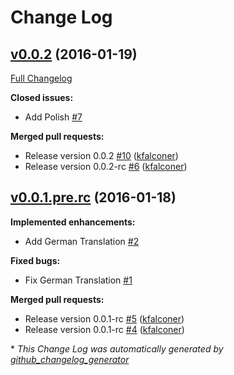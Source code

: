 # Change Log

## [v0.0.2](https://github.com/dropstream/hola/tree/v0.0.2) (2016-01-19)
[Full Changelog](https://github.com/dropstream/hola/compare/v0.0.1.pre.rc...v0.0.2)

**Closed issues:**

- Add Polish [\#7](https://github.com/dropstream/hola/issues/7)

**Merged pull requests:**

- Release version 0.0.2 [\#10](https://github.com/dropstream/hola/pull/10) ([kfalconer](https://github.com/kfalconer))
- Release version 0.0.2-rc [\#6](https://github.com/dropstream/hola/pull/6) ([kfalconer](https://github.com/kfalconer))

## [v0.0.1.pre.rc](https://github.com/dropstream/hola/tree/v0.0.1.pre.rc) (2016-01-18)
**Implemented enhancements:**

- Add German Translation [\#2](https://github.com/dropstream/hola/issues/2)

**Fixed bugs:**

- Fix German Translation [\#1](https://github.com/dropstream/hola/issues/1)

**Merged pull requests:**

- Release version 0.0.1-rc [\#5](https://github.com/dropstream/hola/pull/5) ([kfalconer](https://github.com/kfalconer))
- Release version 0.0.1-rc [\#4](https://github.com/dropstream/hola/pull/4) ([kfalconer](https://github.com/kfalconer))



\* *This Change Log was automatically generated by [github_changelog_generator](https://github.com/skywinder/Github-Changelog-Generator)*